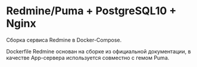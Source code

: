 # Redmine/Puma + PostgreSQL10 + Nginx

Сборка сервиса Redmine в Docker-Compose.

Dockerfile Redmine основан на сборке из официальной документации, в качестве App-сервера используется совместно с гемом Puma.
